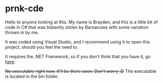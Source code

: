 # prnk-cde
Hello to anyone looking at this. My name is Brayden, and this is a little bit of code in C# that was blatantly stolen by Barnacules with some variation thrown in by me.


It was coded using Visual Studio, and I recommend using it to open this project, should you feel the need to.


It requires the .NET Framework, so if you don't think that you have it, go [here](https://www.microsoft.com/en-us/download/details.aspx?id=48130 "The Microsoft Download Page for .NET").


~~No executable right now. It'll be there soon. Don't worry ;D~~ The executable is located in the bin folder.
